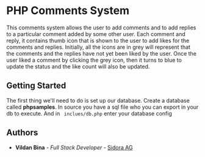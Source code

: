 # PHP Comments System

This comments system allows the user to add comments and to add replies to a particular comment added by some other user. Each comment and reply, it contains thumb icon that is shown to the user to add likes for the comments and replies. Initially, all the icons are in grey will represent that the comments and the replies have not yet been liked by the user. Once the user liked a comment by clicking the grey icon, then it turns to blue to update the status and the like count will also be updated.


## Getting Started

The first thing we'll need to do is set up our database. 
Create a database called **phpsamples**. In source you have a sql file who you can export in your db to execute.
And in
```  inclues/db.php ``` 
enter your database config

## Authors

* **Vildan Bina** - *Full Stack Developer* - [Sidora AG](https://sidora.com)

